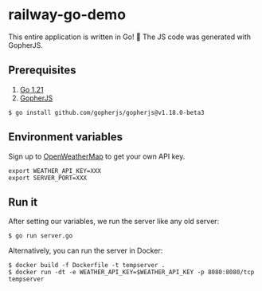 # railway-go-demo
This entire application is written in Go! 🥳 
The JS code was generated with GopherJS. 

## Prerequisites
1. [Go 1.21](https://go.dev/doc/install)
1. [GopherJS](https://github.com/gopherjs/gopherjs) 
```
$ go install github.com/gopherjs/gopherjs@v1.18.0-beta3
```

## Environment variables 
Sign up to [OpenWeatherMap](https://openweathermap.org/appid) to get your own API key. 
```
export WEATHER_API_KEY=XXX
export SERVER_PORT=XXX
```

## Run it 
After setting our variables, we run the server like any old server:
```
$ go run server.go
```

Alternatively, you can run the server in Docker: 
```
$ docker build -f Dockerfile -t tempserver .
$ docker run -dt -e WEATHER_API_KEY=$WEATHER_API_KEY -p 8080:8080/tcp tempserver
```